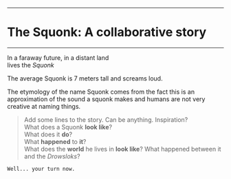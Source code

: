 ------------------------------------
# The Squonk: A collaborative story
------------------------------------

In a faraway future, in a distant land  
lives the *Squonk*

The average Squonk is 7 meters tall and screams loud.

The etymology of the name Squonk comes from the fact this is an approximation of the sound a squonk makes and humans are not very creative at naming things.

>  Add some lines to the story. Can be anything. Inspiration?  
>  What does a Squonk **look like**?  
>  What does it **do**?  
>  What **happened** to **it**?  
>  What does the **world** he lives in **look like**?
>  What happened between it and the *Drowsloks*?

`Well... your turn now.`
